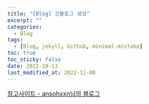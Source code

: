```yaml
---
title: "[Blog] 깃블로그 생성"
excerpt: ""
categories:
  - Blog
tags:
  - [Blog, jekyll, Github, minimal-mistake]
toc: true
toc_sticky: false
date: 2022-10-13
last_modified_at: 2022-11-08
---
```


[참고사이트 - ansohxxn님의 블로그](https://ansohxxn.github.io/blog/posting/)